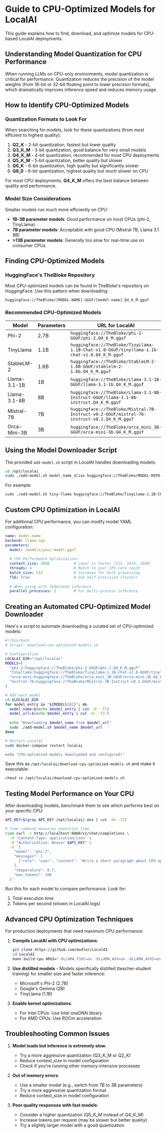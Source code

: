 # Guide to CPU-Optimized Models for LocalAI

This guide explains how to find, download, and optimize models for CPU-based LocalAI deployments.

## Understanding Model Quantization for CPU Performance

When running LLMs on CPU-only environments, model quantization is critical for performance. Quantization reduces the precision of the model weights (from 16-bit or 32-bit floating point to lower precision formats), which dramatically improves inference speed and reduces memory usage.

## How to Identify CPU-Optimized Models

### Quantization Formats to Look For

When searching for models, look for these quantizations (from most efficient to highest quality):

1. **Q2_K** - 2-bit quantization, fastest but lower quality
2. **Q3_K_M** - 3-bit quantization, good balance for very small models
3. **Q4_K_M** - 4-bit quantization, recommended for most CPU deployments
4. **Q5_K_M** - 5-bit quantization, better quality but slower
5. **Q6_K** - 6-bit quantization, high quality but significantly slower
8. **Q8_0** - 8-bit quantization, highest quality but much slower on CPU

For most CPU deployments, **Q4_K_M** offers the best balance between quality and performance.

### Model Size Considerations

Smaller models run much more efficiently on CPU:
- **1B-3B parameter models**: Good performance on most CPUs (phi-2, TinyLlama)
- **7B parameter models**: Acceptable with good CPU (Mistral 7B, Llama 3.1 8B)
- **>13B parameter models**: Generally too slow for real-time use on consumer CPUs

## Finding CPU-Optimized Models

### HuggingFace's TheBloke Repository

Most CPU-optimized models can be found in TheBloke's repository on HuggingFace. Use this pattern when downloading:

```
huggingface://TheBloke/[MODEL-NAME]-GGUF/[model-name].Q4_K_M.gguf
```

### Recommended CPU-Optimized Models

| Model | Parameters | URL for LocalAI |
|-------|------------|-----------------|
| Phi-2 | 2.7B | `huggingface://TheBloke/phi-2-GGUF/phi-2.Q4_K_M.gguf` |
| TinyLlama | 1.1B | `huggingface://TheBloke/TinyLlama-1.1B-Chat-v1.0-GGUF/tinyllama-1.1b-chat-v1.0.Q4_K_M.gguf` |
| StableLM-2 | 1.6B | `huggingface://TheBloke/StableLM-2-1.6B-GGUF/stablelm-2-1.6b.Q4_K_M.gguf` |
| Llama-3.1-1B | 1B | `huggingface://TheBloke/Llama-3.1-1B-GGUF/llama-3.1-1b.Q4_K_M.gguf` |
| Llama-3.1-8B | 8B | `huggingface://TheBloke/Llama-3.1-8B-Instruct-GGUF/llama-3.1-8b-instruct.Q4_K_M.gguf` |
| Mistral-7B | 7B | `huggingface://TheBloke/Mistral-7B-Instruct-v0.2-GGUF/mistral-7b-instruct-v0.2.Q4_K_M.gguf` |
| Orca-Mini-3B | 3B | `huggingface://TheBloke/orca_mini_3B-GGUF/orca-mini-3b.Q4_K_M.gguf` |

## Using the Model Downloader Script

The provided `add-model.sh` script in LocalAI handles downloading models:

```bash
cd /opt/localai
sudo ./add-model.sh model_name_alias huggingface://TheBloke/MODEL-REPO-NAME/model-file.Q4_K_M.gguf
```

For example:
```bash
sudo ./add-model.sh tiny-llama huggingface://TheBloke/TinyLlama-1.1B-Chat-v1.0-GGUF/tinyllama-1.1b-chat-v1.0.Q4_K_M.gguf
```

## Custom CPU Optimization in LocalAI

For additional CPU performance, you can modify model YAML configuration:

```yaml
name: model-name
backend: llama-cpp
parameters:
  model: /models/your-model.gguf
  
  # CPU Performance Optimizations
  context_size: 2048           # Lower is faster (512, 1024, 2048)
  threads: 4                   # Match to your CPU core count
  batch_size: 512              # Increase for bulk processing
  f16: true                    # Use half-precision (faster)
  
  # When using with federated inference
  parallel_processes: 2        # For multi-process inference
```

## Creating an Automated CPU-Optimized Model Downloader

Here's a script to automate downloading a curated set of CPU-optimized models:

```bash
#!/bin/bash
# Script: download-cpu-optimized-models.sh

# Configuration
LOCALAI_DIR="/opt/localai"
MODELS=(
  "phi-2:huggingface://TheBloke/phi-2-GGUF/phi-2.Q4_K_M.gguf"
  "tinyllama:huggingface://TheBloke/TinyLlama-1.1B-Chat-v1.0-GGUF/tinyllama-1.1b-chat-v1.0.Q4_K_M.gguf"
  "orca-mini:huggingface://TheBloke/orca_mini_3B-GGUF/orca-mini-3b.Q4_K_M.gguf"
  "mistral-7b:huggingface://TheBloke/Mistral-7B-Instruct-v0.2-GGUF/mistral-7b-instruct-v0.2.Q4_K_M.gguf"
)

# Add each model
cd $LOCALAI_DIR
for model_entry in "${MODELS[@]}"; do
  model_name=$(echo $model_entry | cut -d: -f1)
  model_url=$(echo $model_entry | cut -d: -f2-)
  
  echo "Downloading $model_name from $model_url"
  sudo ./add-model.sh $model_name $model_url
done

# Restart LocalAI
sudo docker-compose restart localai

echo "CPU-optimized models downloaded and configured!"
```

Save this as `/opt/localai/download-cpu-optimized-models.sh` and make it executable:
```bash
chmod +x /opt/localai/download-cpu-optimized-models.sh
```

## Testing Model Performance on Your CPU

After downloading models, benchmark them to see which performs best on your specific CPU:

```bash
API_KEY=$(grep API_KEY /opt/localai/.env | cut -d= -f2)

# Time command measures execution time
time curl -s http://localhost:8080/v1/chat/completions \
  -H "Content-Type: application/json" \
  -H "Authorization: Bearer $API_KEY" \
  -d '{
    "model": "phi-2",
    "messages": [
      {"role": "user", "content": "Write a short paragraph about CPU optimization."}
    ],
    "temperature": 0.7,
    "max_tokens": 100
  }'
```

Run this for each model to compare performance. Look for:
1. Total execution time
2. Tokens per second (shown in LocalAI logs)

## Advanced CPU Optimization Techniques

For production deployments that need maximum CPU performance:

1. **Compile LocalAI with CPU optimizations**:
   ```bash
   git clone https://github.com/mudler/LocalAI
   cd LocalAI
   make build-cpu ARGS="-DLLAMA_F16C=on -DLLAMA_AVX=on -DLLAMA_AVX2=on -DLLAMA_FMA=on"
   ```

2. **Use distilled models** - Models specifically distilled (teacher-student training) for smaller size and faster inference:
   - Microsoft's Phi-2 (2.7B)
   - Google's Gemma (2B)
   - TinyLlama (1.1B)

3. **Enable kernel optimizations**:
   - For Intel CPUs: Use Intel oneDNN library
   - For AMD CPUs: Use ROCm acceleration

## Troubleshooting Common Issues

1. **Model loads but inference is extremely slow**:
   - Try a more aggressive quantization (Q3_K_M or Q2_K)
   - Reduce context_size in model configuration
   - Check if you're running other memory-intensive processes

2. **Out of memory errors**:
   - Use a smaller model (e.g., switch from 7B to 3B parameters)
   - Try a more aggressive quantization format
   - Reduce context_size in model configuration

3. **Poor quality responses with fast models**:
   - Consider a higher quantization (Q5_K_M instead of Q4_K_M)
   - Increase tokens per request (may be slower but better quality)
   - Try a slightly larger model with a good quantization
